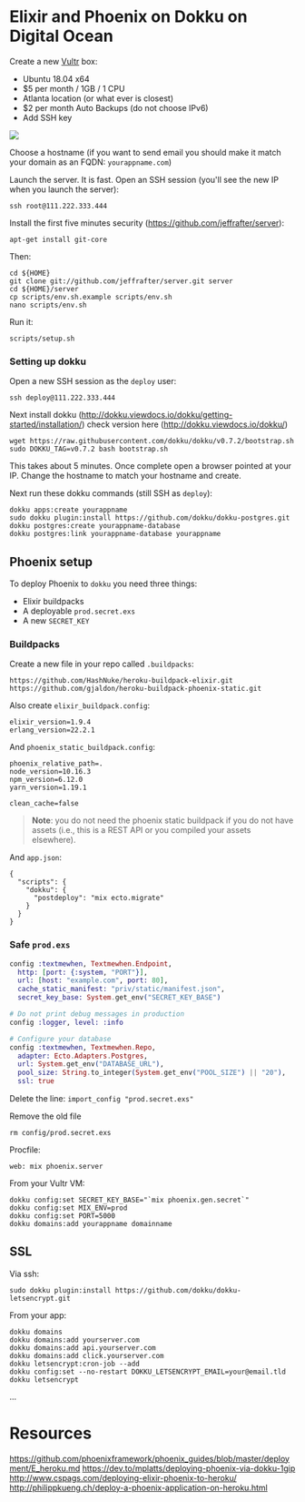 # Elixir and Phoenix on Dokku on Digital Ocean

Create a new [Vultr](https://www.vultr.com/) box:

* Ubuntu 18.04 x64
* $5 per month / 1GB / 1 CPU
* Atlanta location (or what ever is closest)
* $2 per month Auto Backups (do not choose IPv6)
* Add SSH key

![](https://rpl.cat/uploads/LMEqcxZ0H2HhEfcdK2ojJKBe77PzGv7hD37FhvxkrH4/public.png)

Choose a hostname (if you want to send email you should make it match your domain as an FQDN: `yourappname.com`)

Launch the server. It is fast. Open an SSH session (you'll see the new IP when you launch the server):

    ssh root@111.222.333.444
    
Install the first five minutes security (https://github.com/jeffrafter/server):

    apt-get install git-core
    
Then:

    cd ${HOME}
    git clone git://github.com/jeffrafter/server.git server    
    cd ${HOME}/server
    cp scripts/env.sh.example scripts/env.sh
    nano scripts/env.sh

Run it:

    scripts/setup.sh
    
### Setting up dokku    
    
Open a new SSH session as the `deploy` user:

    ssh deploy@111.222.333.444
        
Next install dokku (http://dokku.viewdocs.io/dokku/getting-started/installation/) check version here (http://dokku.viewdocs.io/dokku/)

    wget https://raw.githubusercontent.com/dokku/dokku/v0.7.2/bootstrap.sh
    sudo DOKKU_TAG=v0.7.2 bash bootstrap.sh

This takes about 5 minutes. Once complete open a browser pointed at your IP. Change the hostname to match your hostname and create.

Next run these dokku commands (still SSH as `deploy`):
    
    dokku apps:create yourappname
    sudo dokku plugin:install https://github.com/dokku/dokku-postgres.git
    dokku postgres:create yourappname-database
    dokku postgres:link yourappname-database yourappname   
        
## Phoenix setup

To deploy Phoenix to `dokku` you need three things:

* Elixir buildpacks
* A deployable `prod.secret.exs`
* A new `SECRET_KEY`

### Buildpacks

Create a new file in your repo called `.buildpacks`:

    https://github.com/HashNuke/heroku-buildpack-elixir.git
    https://github.com/gjaldon/heroku-buildpack-phoenix-static.git

Also create `elixir_buildpack.config`:

    elixir_version=1.9.4
    erlang_version=22.2.1

And `phoenix_static_buildpack.config`:

    phoenix_relative_path=.
    node_version=10.16.3
    npm_version=6.12.0
    yarn_version=1.19.1

    clean_cache=false
    
> **Note**: you do not need the phoenix static buildpack if you do not have assets (i.e., this is a REST API or you compiled your assets elsewhere).

And `app.json`:

    {
      "scripts": {
        "dokku": {
          "postdeploy": "mix ecto.migrate"
        }
      }
    }
    
### Safe `prod.exs`    

```elixir
config :textmewhen, Textmewhen.Endpoint,
  http: [port: {:system, "PORT"}],
  url: [host: "example.com", port: 80],
  cache_static_manifest: "priv/static/manifest.json",
  secret_key_base: System.get_env("SECRET_KEY_BASE")

# Do not print debug messages in production
config :logger, level: :info

# Configure your database
config :textmewhen, Textmewhen.Repo,
  adapter: Ecto.Adapters.Postgres,
  url: System.get_env("DATABASE_URL"),
  pool_size: String.to_integer(System.get_env("POOL_SIZE") || "20"),
  ssl: true
```

Delete the line: `import_config "prod.secret.exs"`

Remove the old file

    rm config/prod.secret.exs

Procfile:

    web: mix phoenix.server

From your Vultr VM:  
  
    dokku config:set SECRET_KEY_BASE="`mix phoenix.gen.secret`"
    dokku config:set MIX_ENV=prod
    dokku config:set PORT=5000
    dokku domains:add yourappname domainname
    

## SSL 

Via ssh:

    sudo dokku plugin:install https://github.com/dokku/dokku-letsencrypt.git

From your app:

```
dokku domains
dokku domains:add yourserver.com
dokku domains:add api.yourserver.com
dokku domains:add click.yourserver.com
dokku letsencrypt:cron-job --add
dokku config:set --no-restart DOKKU_LETSENCRYPT_EMAIL=your@email.tld
dokku letsencrypt
```



...

# Resources

https://github.com/phoenixframework/phoenix_guides/blob/master/deployment/E_heroku.md
https://dev.to/mplatts/deploying-phoenix-via-dokku-1gip
http://www.cspags.com/deploying-elixir-phoenix-to-heroku/
http://philippkueng.ch/deploy-a-phoenix-application-on-heroku.html
